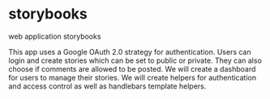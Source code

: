 # storybooks
web application storybooks

This app uses a Google OAuth 2.0 strategy for authentication. Users can login and create stories which can be set to public or private. They can also choose if comments are allowed to be posted. We will create a dashboard for users to manage their stories. We will create helpers for authentication and access control as well as handlebars template helpers.

